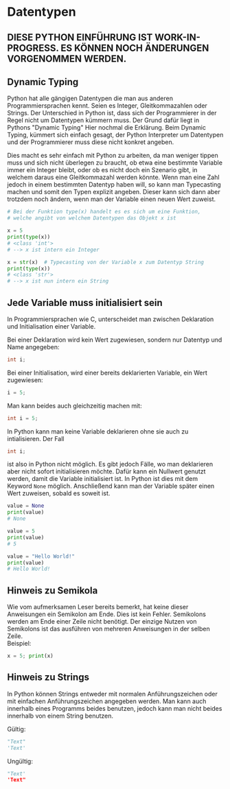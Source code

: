 # Datentypen

## **DIESE PYTHON EINFÜHRUNG IST WORK-IN-PROGRESS. ES KÖNNEN NOCH ÄNDERUNGEN VORGENOMMEN WERDEN.**


## Dynamic Typing

Python hat alle gängigen Datentypen die man aus anderen Programmiersprachen kennt. Seien es Integer, Gleitkommazahlen oder Strings.
Der Unterschied in Python ist, dass sich der Programmierer in der Regel nicht um Datentypen kümmern muss.
Der Grund dafür liegt in Pythons "Dynamic Typing"
Hier nochmal die Erklärung.
Beim Dynamic Typing, kümmert sich einfach gesagt, der Python Interpreter um Datentypen und der Programmierer muss diese nicht konkret angeben.

Dies macht es sehr einfach mit Python zu arbeiten, da man weniger tippen muss und sich nicht überlegen zu braucht, ob etwa eine bestimmte Variable immer ein Integer bleibt, oder ob es nicht doch ein Szenario gibt, in welchem daraus eine Gleitkommazahl werden könnte.
Wenn man eine Zahl jedoch in einem bestimmten Datentyp haben will, so kann man Typecasting machen und somit den Typen explizit angeben. Dieser kann sich dann aber trotzdem noch ändern, wenn man der Variable einen neuen Wert zuweist.

```Python
# Bei der Funktion type(x) handelt es es sich um eine Funktion, 
# welche angibt von welchem Datentypen das Objekt x ist 

x = 5
print(type(x))
# <class 'int'>
# --> x ist intern ein Integer

x = str(x)  # Typecasting von der Variable x zum Datentyp String
print(type(x))
# <class 'str'>
# --> x ist nun intern ein String
```

## Jede Variable muss initialisiert sein

In Programmiersprachen wie C, unterscheidet man zwischen Deklaration und Initialisation einer Variable.

Bei einer Deklaration wird kein Wert zugewiesen, sondern nur Datentyp und Name angegeben:
```C
int i;
```
Bei einer Initialisation, wird einer bereits deklarierten Variable, ein Wert zugewiesen:
```C
i = 5;
```
Man kann beides auch gleichzeitig machen mit:
```C
int i = 5;
```
In Python kann man keine Variable deklarieren ohne sie auch zu intialisieren.
Der Fall 
```C
int i;
```
ist also in Python nicht möglich.
Es gibt jedoch Fälle, wo man deklarieren aber nicht sofort initialisieren möchte.
Dafür kann ein Nullwert genutzt werden, damit die Variable initialisiert ist. In Python ist dies mit dem Keyword <code>None</code> möglich. 
Anschließend kann man der Variable später einen Wert zuweisen, sobald es soweit ist.
```Python
value = None
print(value)
# None

value = 5
print(value)
# 5

value = "Hello World!"
print(value)
# Hello World!
```

## Hinweis zu Semikola

Wie vom aufmerksamen Leser bereits bemerkt, hat keine dieser Anweisungen ein Semikolon am Ende. Dies ist kein Fehler.
Semikolons werden am Ende einer Zeile nicht benötigt.
Der einzige Nutzen von Semikolons ist das ausführen von mehreren Anweisungen in der selben Zeile.\
Beispiel:

```Python
x = 5; print(x)
```

## Hinweis zu Strings

In Python können Strings entweder mit normalen Anführungszeichen oder mit einfachen Anführungszeichen angegeben werden.
Man kann auch innerhalb eines Programms beides benutzen, jedoch kann man nicht beides innerhalb von einem String benutzen.

Gültig:
```Python
"Text"
'Text'
```

Ungültig:
```Python
"Text'
'Text"
```